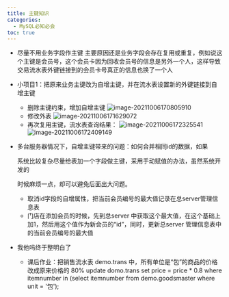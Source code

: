 ```yaml
---
title: 主键知识
categories:
  - MySQL必知必会
toc: true 
---
```


-  尽量不用业务字段作主键
  主要原因还是业务字段会存在复用或重复，例如说这个主键是会员号，这个会员卡因为回收会员号的信息是另外一个人，这样导致交易流水表外键链接到的会员卡号真正的信息也换了一个人

- 小项目1：把原来业务主键改为自增主键，并在流水表设置新的外键链接到自增主键

  - 删除主键约束，增加自增主键
    ![image-20211006170805910](C:\Users\chenjiaxi\AppData\Roaming\Typora\typora-user-images\image-20211006170805910.png)
  - 修改外表
    ![image-20211006171629072](C:\Users\chenjiaxi\AppData\Roaming\Typora\typora-user-images\image-20211006171629072.png)
  - 再次复用主键，流水表查询结果：
    ![image-20211006172325541](C:\Users\chenjiaxi\AppData\Roaming\Typora\typora-user-images\image-20211006172325541.png)
    ![image-20211006172409149](C:\Users\chenjiaxi\AppData\Roaming\Typora\typora-user-images\image-20211006172409149.png)

- 多台服务器情况下，自增主键带来的问题：如何合并相同id的数据，如果

  系统比较复杂尽量给表加一个字段做主键，采用手动赋值的办法，虽然系统开发的

  时候麻烦一点，却可以避免后面出大问题。

  - 取消id字段的自增属性，把当前会员编号的最大值记录在总server管理信息表
  - 门店在添加会员的时候，先到总server 中获取这个最大值，在这个基础上加1，然后用这个值作为新会员的“id”，同时，更新总server 管理信息表中的当前会员编号的最大值
  
- 我他吗终于整明白了

  -  课后作业：把销售流水表 demo.trans 中，所有单位是“包”的商品的价格改成原来价格的 80%
     update domo.trans set price = price * 0.8 where itemnumber in (select itemnumber from demo.goodsmaster where unit = '包');

